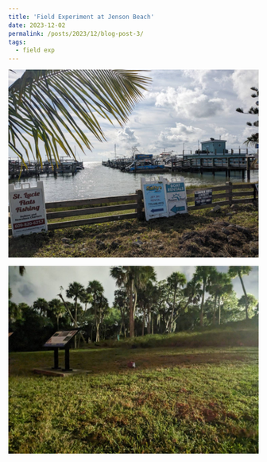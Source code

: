 ```yaml
---
title: 'Field Experiment at Jenson Beach'
date: 2023-12-02
permalink: /posts/2023/12/blog-post-3/
tags:
  - field exp
---
```





![alt text](/images/jeson_beach1.jpg)

![alt text](/images/jeson_beach2.jpg)